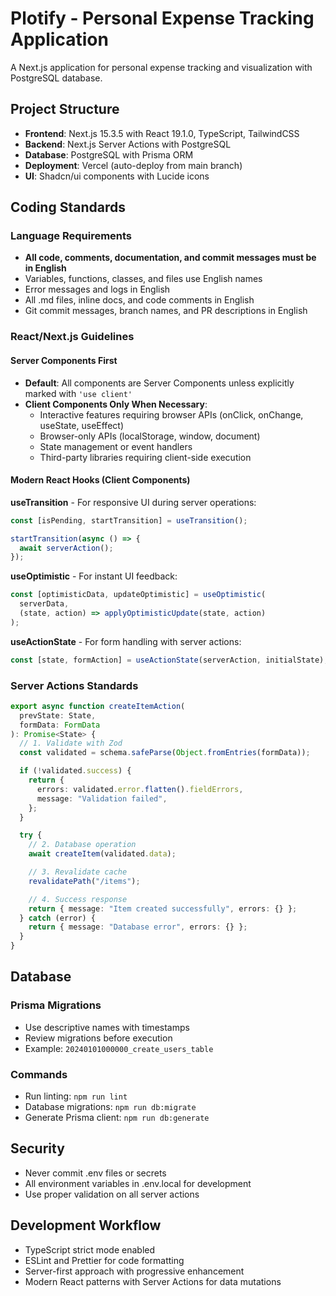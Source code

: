 # Plotify - Personal Expense Tracking Application

A Next.js application for personal expense tracking and visualization with PostgreSQL database.

## Project Structure

- **Frontend**: Next.js 15.3.5 with React 19.1.0, TypeScript, TailwindCSS
- **Backend**: Next.js Server Actions with PostgreSQL
- **Database**: PostgreSQL with Prisma ORM
- **Deployment**: Vercel (auto-deploy from main branch)
- **UI**: Shadcn/ui components with Lucide icons

## Coding Standards

### Language Requirements

- **All code, comments, documentation, and commit messages must be in English**
- Variables, functions, classes, and files use English names
- Error messages and logs in English
- All .md files, inline docs, and code comments in English
- Git commit messages, branch names, and PR descriptions in English

### React/Next.js Guidelines

#### Server Components First

- **Default**: All components are Server Components unless explicitly marked with `'use client'`
- **Client Components Only When Necessary**:
  - Interactive features requiring browser APIs (onClick, onChange, useState, useEffect)
  - Browser-only APIs (localStorage, window, document)
  - State management or event handlers
  - Third-party libraries requiring client-side execution

#### Modern React Hooks (Client Components)

**useTransition** - For responsive UI during server operations:

```typescript
const [isPending, startTransition] = useTransition();

startTransition(async () => {
  await serverAction();
});
```

**useOptimistic** - For instant UI feedback:

```typescript
const [optimisticData, updateOptimistic] = useOptimistic(
  serverData,
  (state, action) => applyOptimisticUpdate(state, action)
);
```

**useActionState** - For form handling with server actions:

```typescript
const [state, formAction] = useActionState(serverAction, initialState);
```

### Server Actions Standards

```typescript
export async function createItemAction(
  prevState: State,
  formData: FormData
): Promise<State> {
  // 1. Validate with Zod
  const validated = schema.safeParse(Object.fromEntries(formData));

  if (!validated.success) {
    return {
      errors: validated.error.flatten().fieldErrors,
      message: "Validation failed",
    };
  }

  try {
    // 2. Database operation
    await createItem(validated.data);

    // 3. Revalidate cache
    revalidatePath("/items");

    // 4. Success response
    return { message: "Item created successfully", errors: {} };
  } catch (error) {
    return { message: "Database error", errors: {} };
  }
}
```

## Database

### Prisma Migrations

- Use descriptive names with timestamps
- Review migrations before execution
- Example: `20240101000000_create_users_table`

### Commands

- Run linting: `npm run lint`
- Database migrations: `npm run db:migrate`
- Generate Prisma client: `npm run db:generate`

## Security

- Never commit .env files or secrets
- All environment variables in .env.local for development
- Use proper validation on all server actions

## Development Workflow

- TypeScript strict mode enabled
- ESLint and Prettier for code formatting
- Server-first approach with progressive enhancement
- Modern React patterns with Server Actions for data mutations
